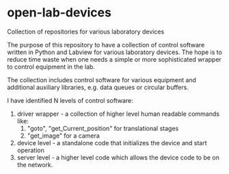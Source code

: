 # open-lab-devices
Collection of repositories for various laboratory devices

The purpose of this repository to have a collection of control software written in Python and Labview for various laboratory devices. The hope is to reduce time waste when one needs a simple or more sophisticated wrapper to control equipment in the lab. 

The collection includes control software for various equipment and additional auxiliary libraries, e.g. data queues or circular buffers.

I have identified N levels of control software:
1. driver wrapper -  a collection of higher level human readable commands like:
    1. "goto", "get_Current_position" for translational stages
    2. "get_image" for a camera
2. device level - a standalone code that initializes the device and start operation
3. server level - a higher level code which allows the device code to be on the network. 

